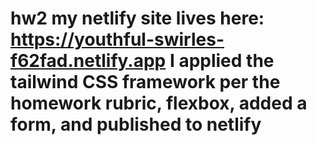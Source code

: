 # hw2 my netlify site lives here: https://youthful-swirles-f62fad.netlify.app I applied the tailwind CSS framework per the homework rubric, flexbox, added a form, and published to netlify